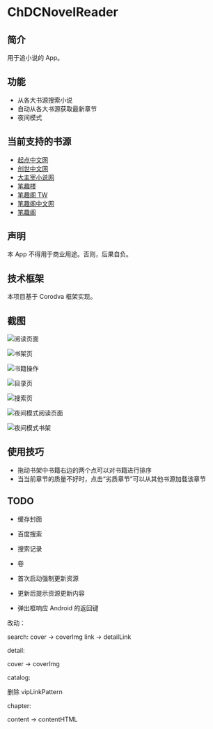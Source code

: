 # ChDCNovelReader

## 简介

用于追小说的 App。

## 功能

* 从各大书源搜索小说
* 自动从各大书源获取最新章节
* 夜间模式

## 当前支持的书源

* [起点中文网](http://www.qidian.com/)
* [创世中文网](http://chuangshi.qq.com/)
* [大主宰小说网](http://www.daizhuzai.com/)
* [笔趣楼](http://www.biqulou.net/)
* [笔趣阁 TW](http://www.biquge.com.tw/)
* [笔趣阁中文网](http://www.biqugezw.com/)
* [笔趣阁](http://www.biquge.com/)

## 声明

本 App 不得用于商业用途。否则，后果自负。

## 技术框架

本项目基于 Corodva 框架实现。

## 截图

![阅读页面](Screenshot/Screenshot_2017-03-24-21-09-01-856_com.chdc.novelreader.png)

![书架页](Screenshot/Screenshot_2017-03-24-21-08-27-044_com.chdc.novelreader.png)

![书籍操作](Screenshot/Screenshot_2017-03-24-21-08-31-689_com.chdc.novelreader.png)

![目录页](Screenshot/Screenshot_2017-03-24-21-11-24-410_com.chdc.novelreader.png)

![搜索页](Screenshot/Screenshot_2017-03-24-21-08-21-025_com.chdc.novelreader.png)

![夜间模式阅读页面](Screenshot/Screenshot_2017-03-24-21-09-14-051_com.chdc.novelreader.png)

![夜间模式书架](Screenshot/Screenshot_2017-03-24-21-09-18-075_com.chdc.novelreader.png)

## 使用技巧

* 拖动书架中书籍右边的两个点可以对书籍进行排序
* 当当前章节的质量不好时，点击“劣质章节”可以从其他书源加载该章节

## TODO

* 缓存封面
* 百度搜索
* 搜索记录
* 卷
* 首次启动强制更新资源
* 更新后提示资源更新内容


* 弹出框响应 Android 的返回键

改动：

search:
cover -> coverImg
link -> detailLink

detail:

cover -> coverImg

catalog:

删除 vipLinkPattern

chapter:

content -> contentHTML


